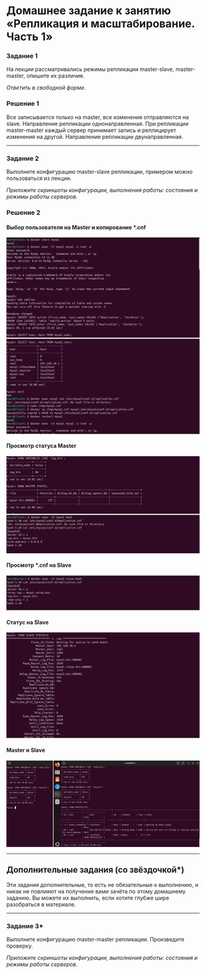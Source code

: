 # Домашнее задание к занятию «Репликация и масштабирование. Часть 1»

### Задание 1

На лекции рассматривались режимы репликации master-slave, master-master, опишите их различия.

*Ответить в свободной форме.*

### Решение 1


Все записывается только на master, все изменения отправляются на slave. Направление репликации однонаправленная.
При репликации master-master каждый сервер принимает запись и реплицирует изменения на другой. Направление репликации двунаправленная.


---

### Задание 2

Выполните конфигурацию master-slave репликации, примером можно пользоваться из лекции.

*Приложите скриншоты конфигурации, выполнения работы: состояния и режимы работы серверов.*

### Решение 2

#### Выбор пользователя на Master и копирование *.cnf
![1.1.UserMaster](https://github.com/zlodey-paha/12-06/blob/main/12-06/1.1.%20User(Master).PNG)
![1.2.UserMaster](https://github.com/zlodey-paha/12-06/blob/main/12-06/1.2.%20User(Master).PNG)

#### Просмотр статуса Master
![2.1.Replication](https://github.com/zlodey-paha/12-06/blob/main/12-06/2.1.%20ReplicationCNF(Master).PNG)
![2.2.Replication](https://github.com/zlodey-paha/12-06/blob/main/12-06/2.2.%20ReplicationCNF(Master).PNG)

#### Просмотр *.cnf на Slave
![2.3.Replication](https://github.com/zlodey-paha/12-06/blob/main/12-06/2.3.%20ReplicationCNF(Slave).PNG)

#### Статус на Slave
![3.1.SlaveStatus](https://github.com/zlodey-paha/12-06/blob/main/12-06/3.1.%20Status(Slave).PNG)

#### Master и Slave
![3.1.Roles](https://github.com/zlodey-paha/12-06/blob/main/12-06/4.%20Roles.PNG)

---

## Дополнительные задания (со звёздочкой*)
Эти задания дополнительные, то есть не обязательные к выполнению, и никак не повлияют на получение вами зачёта по этому домашнему заданию. Вы можете их выполнить, если хотите глубже шире разобраться в материале.

---

### Задание 3* 

Выполните конфигурацию master-master репликации. Произведите проверку.

*Приложите скриншоты конфигурации, выполнения работы: состояния и режимы работы серверов.*
